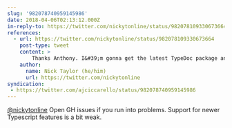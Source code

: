 ```yaml
---
slug: '982078740959145986'
date: 2018-04-06T02:13:12.000Z
in-reply-to: https://twitter.com/nickytonline/status/982078109330673664
references:
  - url: https://twitter.com/nickytonline/status/982078109330673664
    post-type: tweet
    content: >
        Thanks Anthony. I&#39;m gonna get the latest TypeDoc package and generate some docs and see how she goes. I wasn&#39;t aware of the plugin system. Thanks for mentioning.
    author:
      name: Nick Taylor (he/him)
      url: https://twitter.com/nickytonline
syndication:
 - https://twitter.com/ajciccarello/status/982078740959145986
---
```


[@nickytonline](https://twitter.com/nickytonline) Open GH issues if you run into problems. Support for newer Typescript features is a bit weak.
